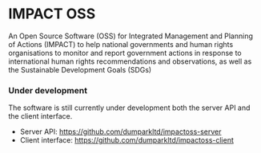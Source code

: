 # IMPACT OSS
An Open Source Software (OSS) for Integrated Management and Planning of Actions (IMPACT) to help national governments and human rights organisations to monitor and report government actions in response to international human rights recommendations and observations, as well as the Sustainable Development Goals (SDGs)

### Under development
The software is still currently under development both the server API and the client interface.
- Server API: <https://github.com/dumparkltd/impactoss-server>
- Client interface: <https://github.com/dumparkltd/impactoss-client>
